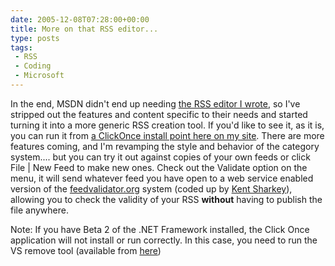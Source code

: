 ```yaml
---
date: 2005-12-08T07:28:00+00:00
title: More on that RSS editor...
type: posts
tags:
 - RSS
 - Coding
 - Microsoft
---
```

In the end, MSDN didn't end up needing [the RSS editor I wrote](http://blogs.duncanmackenzie.net/duncanma/archive/2005/11/01/3184.aspx), so I've stripped out the features and content specific to their needs and started turning it into a more generic RSS creation tool. If you'd like to see it, as it is, you can run it from [a ClickOnce install point here on my site](http://www.duncanmackenzie.net/FeedWriter/default.aspx). There are more features coming, and I'm revamping the style and behavior of the category system.... but you can try it out against copies of your own feeds or click File | New Feed to make new ones. Check out the Validate option on the menu, it will send whatever feed you have open to a web service enabled version of the [feedvalidator.org](http://www.feedvalidator.org) system (coded up by [Kent Sharkey](http://www.acmebinary.com/blogs/kent/default.aspx)), allowing you to check the validity of your RSS **without** having to publish the file anywhere.

Note: If you have Beta 2 of the .NET Framework installed, the Click Once application will not install or run correctly. In this case, you need to run the VS remove tool (available from [here](http://msdn.microsoft.com/vstudio/support/uninstall/default.aspx))
